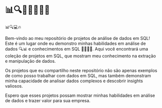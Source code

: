 <h1>📊🔍👨‍💻👩‍💻🔥</h1>

📊🔍💻🔥

Bem-vindo ao meu repositório de projetos de análise de dados em SQL! Este é um lugar onde eu demonstro minhas habilidades em análise de dados 🔍📊 e conhecimentos em SQL 👨‍💻👩‍💻. Aqui você encontrará uma coleção de projetos em SQL, que mostram meu conhecimento na extração e manipulação de dados.

Os projetos que eu compartilho neste repositório não são apenas exemplos de como posso trabalhar com dados em SQL, mas também demonstram minha capacidade de analisar dados complexos e descobrir insights valiosos.

Espero que esses projetos possam mostrar minhas habilidades em análise de dados e trazer valor para sua empresa.
